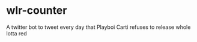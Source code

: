 # wlr-counter
A twitter bot to tweet every day that Playboi Carti refuses to release whole lotta red 
